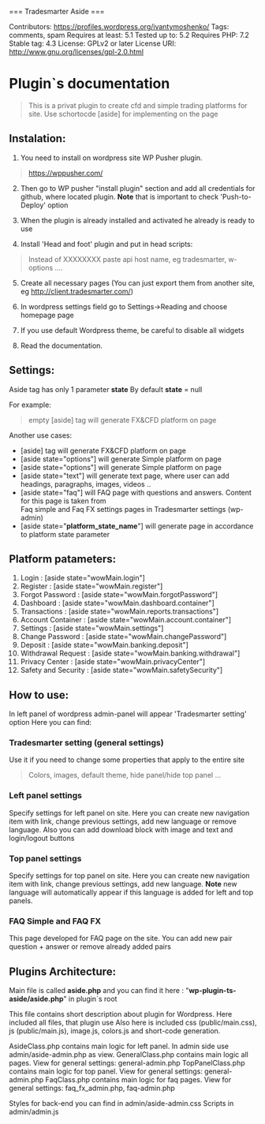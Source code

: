 === Tradesmarter Aside ===

Contributors: https://profiles.wordpress.org/ivantymoshenko/
Tags: comments, spam
Requires at least: 5.1
Tested up to: 5.2
Requires PHP: 7.2
Stable tag: 4.3
License: GPLv2 or later
License URI: http://www.gnu.org/licenses/gpl-2.0.html

# Plugin`s documentation
 
> This is a privat plugin to create cfd and simple trading platforms for site.
> Use schortocde [aside] for implementing on the page

## Instalation: 

1. You need to install on wordpress site WP Pusher plugin. 
> https://wppusher.com/

2. Then go to WP pusher "install plugin" section and add all credentials for github, 
where located plugin. **Note** that is important to check 'Push-to-Deploy' option

3. When the plugin is already installed and activated he already is ready to use

4. Install 'Head and foot' plugin and put in head scripts: 

<script>  
  function getCookie(name) { 
        var nameEQ = name + "="; 
        var ca = document.cookie.split(';'); 
        for(var i=0 ;i < ca.length; i++) {
            var c = ca[i];
            while (c.charAt(0)==' ') c = c.substring(1,c.length);
            if (c.indexOf(nameEQ) == 0) return c.substring(nameEQ.length,c.length);
        }
        return 0; // if user hasn`t visit site, return false to set cookies
    }
    
    // This function set cookies for 1 year
    function setCookie(name,value,days) {
        var expires = "";
        if (days) {
            var date = new Date();
            date.setTime(date.getTime() + (days*24*60*60*1000));
            expires = "; expires=" + date.toUTCString();
        }
        document.cookie = name + "=" + (value || "")  + expires + "; path=/"; // setting cookie
    }

    if (!getCookie('userLanguage')){
      setCookie('userLanguage', 'en', 360);
    } 

</script>
<script src="https://trading.XXXXXXXX.com/options-fe/embed/options-iframe.js"></script>
<script src="https://bpw.XXXXXXXX.com/BPWidgets/embed/widgets-iframe.js"></script>
<script type="text/javascript" src="https://d2vl6u6wrj3tgq.cloudfront.net/assets/v5/js/json2.js"></script>
<script type="text/javascript" src="https://d2vl6u6wrj3tgq.cloudfront.net/assets/v5/js/promos-cookies-2.js"></script>
<script src="https://fx-trading.XXXXXXXX.com/bpFxCfd/embed/bpfxcfd-iframe.js"></script>

> Instead of XXXXXXXX paste api host name, eg tradesmarter, w-options ....

5. Create all necessary pages (You can just export them from another site, eg http://client.tradesmarter.com/)

6. In wordpress settings field go to Settings->Reading and choose homepage page

7. If you use default Wordpress theme, be careful to disable all widgets

8. Read the documentation.

## Settings:

Aside tag has only 1 parameter **state**
By default **state** = null 

For example: 

> empty [aside] tag will generate FX&CFD platform on page 

Another use cases: 

- [aside] tag will generate FX&CFD platform on page 
- [aside state="options"] will generate Simple platform on page 
- [aside state="options"] will generate Simple platform on page 
- [aside state="text"] will generate text page, where user can add headings, paragraphs, images, videos ..
- [aside state="faq"] will FAQ page with questions and answers. Content for this page is taken from  
Faq simple and Faq FX settings pages in Tradesmarter settings (wp-admin)
- [aside state="__platform_state_name__"] will generate page in accordance to platform state parameter

## Platform patameters: 

1. Login : [aside state="wowMain.login"]
2. Register : [aside state="wowMain.register"]
3. Forgot Password : [aside state="wowMain.forgotPassword"]
4. Dashboard : [aside state="wowMain.dashboard.container"]
5. Transactions : [aside state="wowMain.reports.transactions"]
6. Account Container : [aside state="wowMain.account.container"]
7. Settings : [aside state="wowMain.settings"]
8. Change Password : [aside state="wowMain.changePassword"]
9. Deposit : [aside state="wowMain.banking.deposit"]
10. Withdrawal Request : [aside state="wowMain.banking.withdrawal"]
11. Privacy Center : [aside state="wowMain.privacyCenter"]
12. Safety and Security : [aside state="wowMain.safetySecurity"]

## How to use: 

In left panel of wordpress admin-panel will appear 'Tradesmarter setting' option 
Here you can find: 

### Tradesmarter setting (general settings) 

Use it if you need to change some properties that apply to the entire site

> Colors, images, default theme, hide panel/hide top panel ... 

### Left panel settings 

Specify settings for left panel on site. 
Here you can create new navigation item with link, change previous settings, add new language 
or remove language. Also you can add download block with image and text and login/logout buttons

### Top panel settings 

Specify settings for top panel on site. 
Here you can create new navigation item with link, change previous settings, add new language.
**Note** new language will automatically appear if this language is added for left and top panels.

### FAQ Simple and FAQ FX 

This page developed for FAQ page on the site. You can add new pair question + answer or remove already added pairs

## Plugins Architecture: 

Main file is called **aside.php** and you can find it here : "__wp-plugin-ts-aside/aside.php__" in plugin`s root

This file contains short description about plugin for Wordpress. Here included all files, that plugin use
Also here is included css (public/main.css), js (public/main.js), image.js, colors.js and short-code generation.


AsideClass.php contains main logic for left panel. In admin side use admin/aside-admin.php as view. 
GeneralClass.php contains main logic all pages. View for general settings: general-admin.php
TopPanelClass.php contains main logic for top panel. View for general settings: general-admin.php
FaqClass.php contains main logic for faq pages. View for general settings: faq_fx_admin.php, faq-admin.php

Styles for back-end you can find in admin/aside-admin.css
Scripts in admin/admin.js
